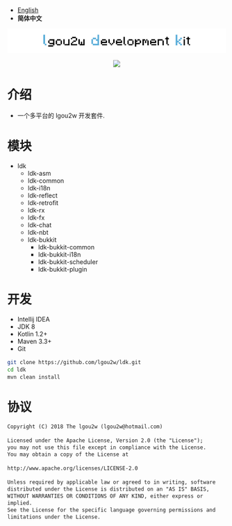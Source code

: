 - [English](README.md)
- **简体中文**

<p align="center">
<img src="images/ldk-logo.jpg" alt="ldk" />
</p>

<p align="center">
<a href="https://jitpack.io/#lgou2w/ldk"><img src="https://jitpack.io/v/lgou2w/ldk.svg" /></a>
</p>

# 介绍
* 一个多平台的 lgou2w 开发套件.

# 模块

* ldk
    * ldk-asm
    * ldk-common
    * ldk-i18n
    * ldk-reflect
    * ldk-retrofit
    * ldk-rx
    * ldk-fx
    * ldk-chat
    * ldk-nbt
    * ldk-bukkit
        * ldk-bukkit-common
        * ldk-bukkit-i18n
        * ldk-bukkit-scheduler
        * ldk-bukkit-plugin

# 开发

* Intellij IDEA
* JDK 8
* Kotlin 1.2+
* Maven 3.3+
* Git

```bash
git clone https://github.com/lgou2w/ldk.git
cd ldk
mvn clean install
```

# 协议

```
Copyright (C) 2018 The lgou2w (lgou2w@hotmail.com)

Licensed under the Apache License, Version 2.0 (the "License");
you may not use this file except in compliance with the License.
You may obtain a copy of the License at

http://www.apache.org/licenses/LICENSE-2.0

Unless required by applicable law or agreed to in writing, software
distributed under the License is distributed on an "AS IS" BASIS,
WITHOUT WARRANTIES OR CONDITIONS OF ANY KIND, either express or implied.
See the License for the specific language governing permissions and
limitations under the License.
```
